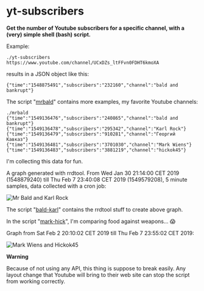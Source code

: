 # yt-subscribers

**Get the number of Youtube subscribers for a specific channel, with a (very) simple shell (bash) script.**

Example:

```
./yt-subscribers https://www.youtube.com/channel/UCxDZs_ltFFvn0FDHT6kmoXA
```

results in a JSON object like this:

```
{"time":"1548875491","subscribers":"232160","channel":"bald and bankrupt"}
```

The script "[mrbald](https://raw.githubusercontent.com/nkoster/yt-subscribers/master/mrbald)" contains more examples, my favorite Youtube channels:

```
./mrbald
{"time":"1549136476","subscribers":"240865","channel":"bald and bankrupt"}
{"time":"1549136478","subscribers":"295342","channel":"Karl Rock"}
{"time":"1549136479","subscribers":"910281","channel":"Георгий Кавказ"}
{"time":"1549136481","subscribers":"3701030","channel":"Mark Wiens"}
{"time":"1549136483","subscribers":"3881219","channel":"hickok45"}
```

I'm collecting this data for fun.

A graph generated with rrdtool. From Wed Jan 30 21:14:00 CET 2019 (1548879240) till Thu Feb 7 23:40:08 CET 2019 (1549579208), 5 minute samples, data collected with a cron job:

![Mr Bald and Karl Rock](https://raw.githubusercontent.com/nkoster/yt-subscribers/master/mrbald.png "Mr Bald and Karl Rock")

The script "[bald-karl](https://raw.githubusercontent.com/nkoster/yt-subscribers/master/bald-karl)" contains the rrdtool stuff to create above graph.

In the script "[mark-hick](https://raw.githubusercontent.com/nkoster/yt-subscribers/master/mark-hick)", I'm comparing food against weapons... 😱

Graph from Sat Feb 2 20:10:02 CET 2019 till Thu Feb 7 23:55:02 CET 2019:

![Mark Wiens and Hickok45](https://raw.githubusercontent.com/nkoster/yt-subscribers/master/mark-hick.png "Mark Wiens and Hickok45")

**Warning**

Because of not using any API, this thing is suppose to break easily. Any layout change that Youtube will bring to their web site can stop the script from working correctly.
